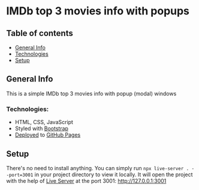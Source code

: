 # IMDb top 3 movies info with popups

## Table of contents
* [General Info](#general-info)
* [Technologies](#technologies)
* [Setup](#setup)

## General Info
<p>This is a simple IMDb top 3 movies info with popup (modal) windows</p>

### Technologies:
* HTML, CSS, JavaScript
* Styled with [Bootstrap](https://getbootstrap.com/)
* [Deployed](https://davidg999.github.io/popup/) to [GitHub Pages](https://pages.github.com/)

## Setup
There's no need to install anything. You can simply run `npx live-server . --port=3001` in your project directory to view it locally.
It will open the project with the help of [Live Server](https://www.npmjs.com/package/live-server) at the port 3001: <http://127.0.0.1:3001>